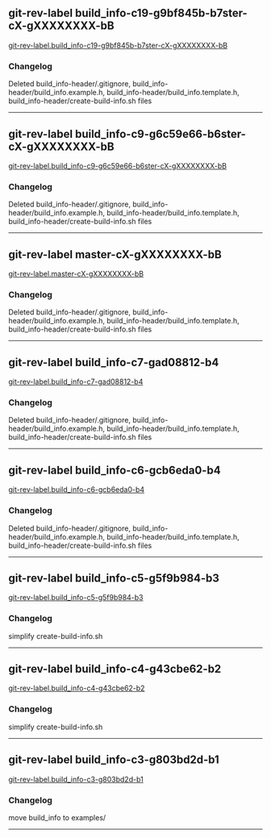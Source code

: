 ## git-rev-label build_info-c19-g9bf845b-b7ster-cX-gXXXXXXXX-bB
[git-rev-label.build_info-c19-g9bf845b-b7ster-cX-gXXXXXXXX-bB](git-rev-label.build_info-c19-g9bf845b-b7ster-cX-gXXXXXXXX-bB)  

### Changelog
Deleted build_info-header/.gitignore, build_info-header/build_info.example.h, build_info-header/build_info.template.h, build_info-header/create-build-info.sh files

---

## git-rev-label build_info-c9-g6c59e66-b6ster-cX-gXXXXXXXX-bB
[git-rev-label.build_info-c9-g6c59e66-b6ster-cX-gXXXXXXXX-bB](git-rev-label.build_info-c9-g6c59e66-b6ster-cX-gXXXXXXXX-bB)  

### Changelog
Deleted build_info-header/.gitignore, build_info-header/build_info.example.h, build_info-header/build_info.template.h, build_info-header/create-build-info.sh files

---

## git-rev-label master-cX-gXXXXXXXX-bB
[git-rev-label.master-cX-gXXXXXXXX-bB](git-rev-label.master-cX-gXXXXXXXX-bB)  

### Changelog
Deleted build_info-header/.gitignore, build_info-header/build_info.example.h, build_info-header/build_info.template.h, build_info-header/create-build-info.sh files

---

## git-rev-label build_info-c7-gad08812-b4
[git-rev-label.build_info-c7-gad08812-b4](git-rev-label.build_info-c7-gad08812-b4)  

### Changelog
Deleted build_info-header/.gitignore, build_info-header/build_info.example.h, build_info-header/build_info.template.h, build_info-header/create-build-info.sh files

---

## git-rev-label build_info-c6-gcb6eda0-b4
[git-rev-label.build_info-c6-gcb6eda0-b4](git-rev-label.build_info-c6-gcb6eda0-b4)  

### Changelog
Deleted build_info-header/.gitignore, build_info-header/build_info.example.h, build_info-header/build_info.template.h, build_info-header/create-build-info.sh files

---

## git-rev-label build_info-c5-g5f9b984-b3
[git-rev-label.build_info-c5-g5f9b984-b3](git-rev-label.build_info-c5-g5f9b984-b3)  

### Changelog
simplify create-build-info.sh

---

## git-rev-label build_info-c4-g43cbe62-b2
[git-rev-label.build_info-c4-g43cbe62-b2](git-rev-label.build_info-c4-g43cbe62-b2)  

### Changelog
simplify create-build-info.sh

---

## git-rev-label build_info-c3-g803bd2d-b1
[git-rev-label.build_info-c3-g803bd2d-b1](git-rev-label.build_info-c3-g803bd2d-b1)  

### Changelog
move build_info to examples/

---


